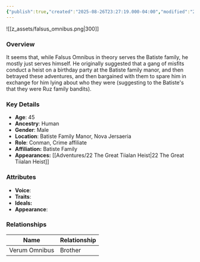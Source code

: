 ```yaml
---
{"publish":true,"created":"2025-08-26T23:27:19.000-04:00","modified":"2025-08-27T08:46:09.000-04:00","published":"2025-08-27T08:46:09.000-04:00","cssclasses":"","Age":"45","Ancestry":["Human"],"Gender":"Male","Location":"Batiste Family Manor, Nova Jersaeria","Role":"Conman, Crime affiliate","Affiliation":"Batiste Family","Appearances":["[[22 The Great Tiialan Heist]]"]}
---
```



![[z_assets/falsus_omnibus.png|300]]

### Overview
It seems that, while Falsus Omnibus in theory serves the Batiste family, he mostly just serves himself. He originally suggested that a gang of misfits conduct a heist on a birthday party at the Batiste family manor, and then betrayed these adventures, and then bargained with them to spare him in exchange for him lying about who they were (suggesting to the Batiste's that they were Ruz family bandits). 

### Key Details
- **Age**: 45
- **Ancestry**: Human
- **Gender**: Male
- **Location**: Batiste Family Manor, Nova Jersaeria
- **Role**: Conman, Crime affiliate
- **Affiliation:** Batiste Family
- **Appearances:** [[Adventures/22 The Great Tiialan Heist\|22 The Great Tiialan Heist]]

### Attributes
- **Voice**: 
- **Traits**: 
- **Ideals:** 
- **Appearance**: 

### Relationships

| Name          | Relationship |
| ------------- | ------------ |
| Verum Omnibus | Brother      |

